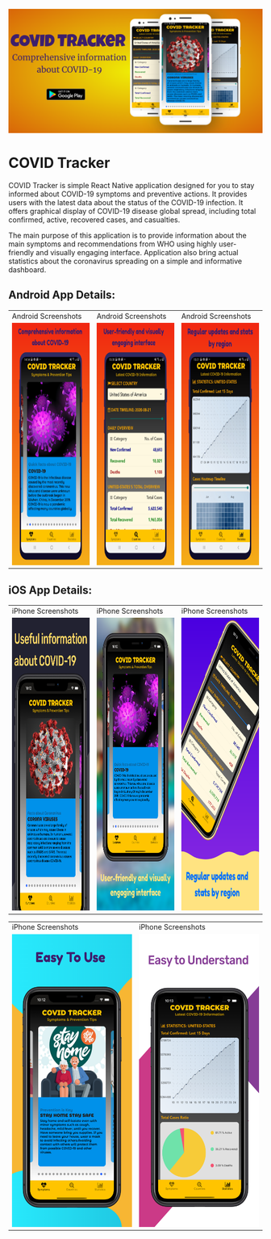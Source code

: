 

![alt text](https://github.com/NishadHameed1982/RN_CovidTracker/blob/master/docs/mycovidtracker_featureimage_001.png)


# COVID Tracker 


COVID Tracker is simple React Native application designed for you to stay informed about COVID-19 symptoms and preventive actions. It provides users with the latest data about the status of the COVID-19 infection. It offers graphical display of COVID-19 disease global spread, including total confirmed, active, recovered cases, and casualties.

The main purpose of this application is to provide information about the main symptoms and recommendations from WHO using highly user-friendly and visually engaging interface. Application also bring actual statistics about the coronavirus spreading on a simple and informative dashboard.


## Android App Details:

<table>
  <tr>
    <td>Android Screenshots</td>
     <td>Android Screenshots</td>
     <td>Android Screenshots</td>
  </tr>
  <tr>
    <td><img src="https://github.com/NishadHameed1982/RN_CovidTracker/blob/master/docs/cvdtracker_001.png" width=270 height=480></td>
    <td><img src="https://github.com/NishadHameed1982/RN_CovidTracker/blob/master/docs/cvdtracker_002.png" width=270 height=480></td>
    <td><img src="https://github.com/NishadHameed1982/RN_CovidTracker/blob/master/docs/cvdtracker_003.png" width=270 height=480></td>
  </tr>
 </table>





## iOS App Details:


<table>
  <tr>
    <td>iPhone Screenshots</td>
     <td>iPhone Screenshots</td>
     <td>iPhone Screenshots</td>
  </tr>
  <tr>
    <td><img src="https://github.com/NishadHameed1982/RN_CovidTracker/blob/master/docs/iPhoneXSMax_001.png" width=270 height=580></td>
    <td><img src="https://github.com/NishadHameed1982/RN_CovidTracker/blob/master/docs/iPhoneXSMax_002.png" width=270 height=580></td>
    <td><img src="https://github.com/NishadHameed1982/RN_CovidTracker/blob/master/docs/iPhoneXSMax_003.png" width=270 height=580></td>
  </tr>
 </table>

<table>
  <tr>
     <td>iPhone Screenshots</td>
     <td>iPhone Screenshots</td>
  </tr>
  <tr>
       <td><img src="https://github.com/NishadHameed1982/RN_CovidTracker/blob/master/docs/iPhoneXSMax_004.png" width=270 height=580></td>
    <td><img src="https://github.com/NishadHameed1982/RN_CovidTracker/blob/master/docs/iPhoneXSMax_005.png" width=270 height=580></td>
  </tr>
 </table>





